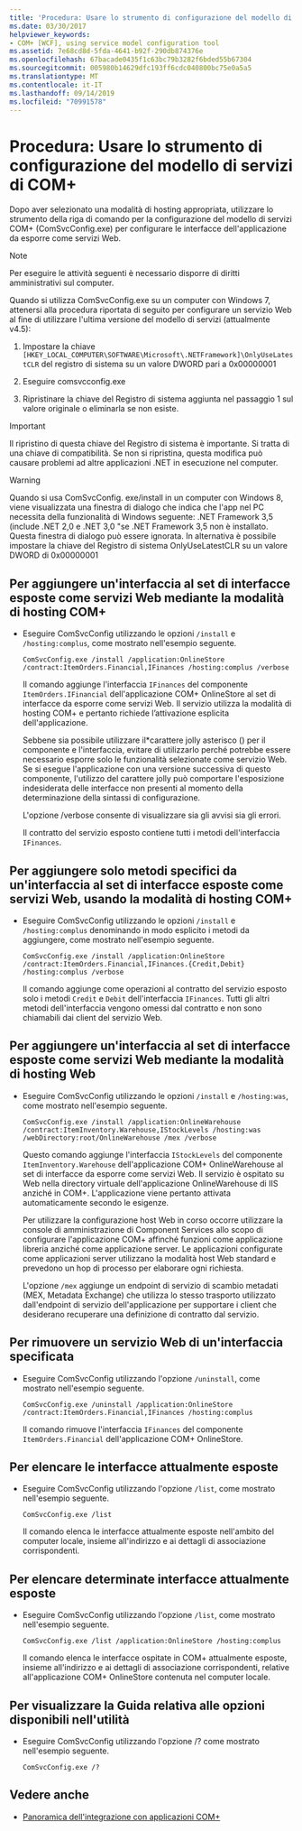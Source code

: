 ```yaml
---
title: 'Procedura: Usare lo strumento di configurazione del modello di servizi di COM+'
ms.date: 03/30/2017
helpviewer_keywords:
- COM+ [WCF], using service model configuration tool
ms.assetid: 7e68cd8d-5fda-4641-b92f-290db874376e
ms.openlocfilehash: 67bacade0435f1c63bc79b3282f6bded55b67304
ms.sourcegitcommit: 005980b14629dfc193ff6cdc040800bc75e0a5a5
ms.translationtype: MT
ms.contentlocale: it-IT
ms.lasthandoff: 09/14/2019
ms.locfileid: "70991578"
---
```

# <a name="how-to-use-the-com-service-model-configuration-tool"></a>Procedura: Usare lo strumento di configurazione del modello di servizi di COM+
Dopo aver selezionato una modalità di hosting appropriata, utilizzare lo strumento della riga di comando per la configurazione del modello di servizi COM+ (ComSvcConfig.exe) per configurare le interfacce dell'applicazione da esporre come servizi Web.  
  
> [!NOTE]
> Per eseguire le attività seguenti è necessario disporre di diritti amministrativi sul computer.  
  
 Quando si utilizza ComSvcConfig.exe su un computer con Windows 7, attenersi alla procedura riportata di seguito per configurare un servizio Web al fine di utilizzare l'ultima versione del modello di servizi (attualmente v4.5):  
  
1. Impostare la chiave `[HKEY_LOCAL_COMPUTER\SOFTWARE\Microsoft\.NETFramework]\OnlyUseLatestCLR` del registro di sistema su un valore DWORD pari a 0x00000001  
  
2. Eseguire comsvcconfig.exe  
  
3. Ripristinare la chiave del Registro di sistema aggiunta nel passaggio 1 sul valore originale o eliminarla se non esiste.  
  
> [!IMPORTANT]
> Il ripristino di questa chiave del Registro di sistema è importante. Si tratta di una chiave di compatibilità. Se non si ripristina, questa modifica può causare problemi ad altre applicazioni .NET in esecuzione nel computer.  
  
> [!WARNING]
> Quando si usa ComSvcConfig. exe/install in un computer con Windows 8, viene visualizzata una finestra di dialogo che indica che l'app nel PC necessita della funzionalità di Windows seguente: .NET Framework 3,5 (include .NET 2,0 e .NET 3,0 "se .NET Framework 3,5 non è installato. Questa finestra di dialogo può essere ignorata. In alternativa è possibile impostare la chiave del Registro di sistema OnlyUseLatestCLR su un valore DWORD di 0x00000001  
  
## <a name="to-add-an-interface-to-the-set-of-interfaces-exposed-as-web-services-using-the-com-hosting-mode"></a>Per aggiungere un'interfaccia al set di interfacce esposte come servizi Web mediante la modalità di hosting COM+  
  
- Eseguire ComSvcConfig utilizzando le opzioni `/install` e `/hosting:complus`, come mostrato nell'esempio seguente.  
  
    ```console  
    ComSvcConfig.exe /install /application:OnlineStore /contract:ItemOrders.Financial,IFinances /hosting:complus /verbose  
    ```  
  
     Il comando aggiunge l'interfaccia `IFinances` del componente `ItemOrders.IFinancial` dell'applicazione COM+ OnlineStore al set di interfacce da esporre come servizi Web. Il servizio utilizza la modalità di hosting COM+ e pertanto richiede l’attivazione esplicita dell'applicazione.  
  
     Sebbene sia possibile utilizzare il\*carattere jolly asterisco () per il componente e l'interfaccia, evitare di utilizzarlo perché potrebbe essere necessario esporre solo le funzionalità selezionate come servizio Web. Se si esegue l'applicazione con una versione successiva di questo componente, l'utilizzo del carattere jolly può comportare l'esposizione indesiderata delle interfacce non presenti al momento della determinazione della sintassi di configurazione.  
  
     L'opzione /verbose consente di visualizzare sia gli avvisi sia gli errori.  
  
     Il contratto del servizio esposto contiene tutti i metodi dell'interfaccia `IFinances`.  
  
## <a name="to-add-only-specific-methods-from-an-interface-to-the-set-of-interfaces-exposed-as-web-services-using-the-com-hosting-mode"></a>Per aggiungere solo metodi specifici da un'interfaccia al set di interfacce esposte come servizi Web, usando la modalità di hosting COM+  
  
- Eseguire ComSvcConfig utilizzando le opzioni `/install` e `/hosting:complus` denominando in modo esplicito i metodi da aggiungere, come mostrato nell'esempio seguente.  
  
    ```console  
    ComSvcConfig.exe /install /application:OnlineStore /contract:ItemOrders.Financial,IFinances.{Credit,Debit} /hosting:complus /verbose  
    ```  
  
     Il comando aggiunge come operazioni al contratto del servizio esposto solo i metodi `Credit` e `Debit` dell'interfaccia `IFinances`. Tutti gli altri metodi dell'interfaccia vengono omessi dal contratto e non sono chiamabili dai client del servizio Web.  
  
## <a name="to-add-an-interface-to-the-set-of-interfaces-exposed-as-web-services-using-the-web-hosting-mode"></a>Per aggiungere un'interfaccia al set di interfacce esposte come servizi Web mediante la modalità di hosting Web  
  
- Eseguire ComSvcConfig utilizzando le opzioni `/install` e `/hosting:was`, come mostrato nell'esempio seguente.  
  
    ```console  
    ComSvcConfig.exe /install /application:OnlineWarehouse /contract:ItemInventory.Warehouse,IStockLevels /hosting:was /webDirectory:root/OnlineWarehouse /mex /verbose  
    ```  
  
     Questo comando aggiunge l'interfaccia `IStockLevels` del componente `ItemInventory.Warehouse` dell'applicazione COM+ OnlineWarehouse al set di interfacce da esporre come servizi Web. Il servizio è ospitato su Web nella directory virtuale dell'applicazione OnlineWarehouse di IIS anziché in COM+. L'applicazione viene pertanto attivata automaticamente secondo le esigenze.  
  
     Per utilizzare la configurazione host Web in corso occorre utilizzare la console di amministrazione di Component Services allo scopo di configurare l'applicazione COM+ affinché funzioni come applicazione libreria anziché come applicazione server. Le applicazioni configurate come applicazioni server utilizzano la modalità host Web standard e prevedono un hop di processo per elaborare ogni richiesta.  
  
     L'opzione `/mex` aggiunge un endpoint di servizio di scambio metadati (MEX, Metadata Exchange) che utilizza lo stesso trasporto utilizzato dall'endpoint di servizio dell'applicazione per supportare i client che desiderano recuperare una definizione di contratto dal servizio.  
  
## <a name="to-remove-a-web-service-for-a-specified-interface"></a>Per rimuovere un servizio Web di un'interfaccia specificata  
  
- Eseguire ComSvcConfig utilizzando l'opzione `/uninstall`, come mostrato nell'esempio seguente.  
  
    ```console  
    ComSvcConfig.exe /uninstall /application:OnlineStore /contract:ItemOrders.Financial,IFinances /hosting:complus  
    ```  
  
     Il comando rimuove l'interfaccia `IFinances` del componente `ItemOrders.Financial` dell'applicazione COM+ OnlineStore.  
  
## <a name="to-list-currently-exposed-interfaces"></a>Per elencare le interfacce attualmente esposte  
  
- Eseguire ComSvcConfig utilizzando l'opzione `/list`, come mostrato nell'esempio seguente.  
  
    ```console  
    ComSvcConfig.exe /list  
    ```  
  
     Il comando elenca le interfacce attualmente esposte nell'ambito del computer locale, insieme all'indirizzo e ai dettagli di associazione corrispondenti.  
  
## <a name="to-list-specific-currently-exposed-interfaces"></a>Per elencare determinate interfacce attualmente esposte  
  
- Eseguire ComSvcConfig utilizzando l'opzione `/list`, come mostrato nell'esempio seguente.  
  
    ```console  
    ComSvcConfig.exe /list /application:OnlineStore /hosting:complus  
    ```  
  
     Il comando elenca le interfacce ospitate in COM+ attualmente esposte, insieme all'indirizzo e ai dettagli di associazione corrispondenti, relative all'applicazione COM+ OnlineStore contenuta nel computer locale.  
  
## <a name="to-display-help-on-the-options-that-can-be-used-with-the-utility"></a>Per visualizzare la Guida relativa alle opzioni disponibili nell'utilità  
  
- Eseguire ComSvcConfig utilizzando l'opzione /? come mostrato nell'esempio seguente.  
  
    ```console  
    ComSvcConfig.exe /?  
    ```  
  
## <a name="see-also"></a>Vedere anche

- [Panoramica dell'integrazione con applicazioni COM+](../../../../docs/framework/wcf/feature-details/integrating-with-com-plus-applications-overview.md)
